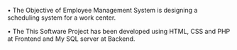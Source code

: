 • The Objective of Employee Management System is designing a scheduling system for a work center.

• The This Software Project has been developed using HTML, CSS and PHP at Frontend and My SQL server at Backend.
